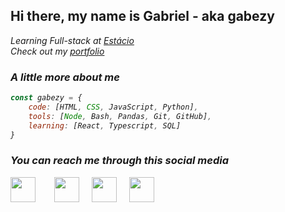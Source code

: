 <h2> Hi there, my name is Gabriel - aka <b>gabezy</b> </h2>

<p><em>Learning Full-stack at <a href="https://estacio.br/">Estácio</a>
</br>Check out my <a href="https://gabrielmdev.com">portfolio</a>

### A little more about me

```javascript
const gabezy = {
	code: [HTML, CSS, JavaScript, Python],
	tools: [Node, Bash, Pandas, Git, GitHub],
    learning: [React, Typescript, SQL]
}
```



<h3>You can reach me through this social media</h3>
<p align="center" style="display: flex; gap: 20px;">
    <a href="www.linkedin.com/in/gabriel--moreira"><img src="https://cdn.jsdelivr.net/npm/simple-icons@3.0.1/icons/linkedin.svg" height="40" style="margin-right: 10px"></a>
    <a href="https://github.com/gabezy"><img src="https://cdn.jsdelivr.net/npm/simple-icons@3.0.1/icons/github.svg" height="40" /></a>
    <a href="mailto:gabrielmoreira2705@gmail.com"><img src="https://cdn.jsdelivr.net/npm/simple-icons@3.0.1/icons/gmail.svg" alt="" height="40"></a>
    <a href="https://twitter.com/Imoreiraog"><img src="https://cdn.jsdelivr.net/npm/simple-icons@3.0.1/icons/twitter.svg" alt="" height="40"></a>
</p>
